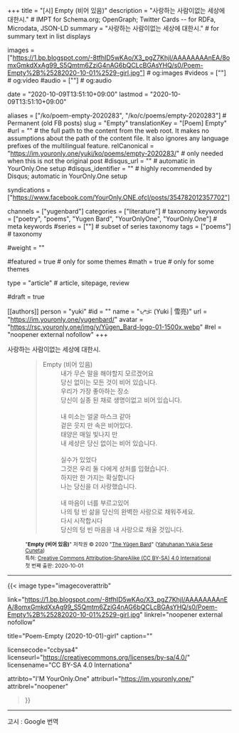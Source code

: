 +++
title = "[시] Empty (비어 있음)"
description = "사랑하는 사람이없는 세상에 대한시."													# IMPT for Schema.org; OpenGraph; Twitter Cards -- for RDFa, Microdata, JSON-LD
summary = "사랑하는 사람이없는 세상에 대한시."																											# for summary text in list displays

images = ["https://1.bp.blogspot.com/-8tfhID5wKAo/X3_pgZ7KhjI/AAAAAAAAnEA/8omxGmkdXxAg99_S5Qmtm6ZziG4nAG6bQCLcBGAsYHQ/s0/Poem-Empty%2B%25282020-10-01%2529-girl.jpg"]																											# og:images
#videos = [""]																											# og:video
#audio = [""]																												# og:audio

date = "2020-10-09T13:51:10+09:00"
lastmod = "2020-10-09T13:51:10+09:00"

aliases = ["/ko/poem-empty-2020283", "/ko/c/poems/empty-2020283"]	# Permanent (old FB posts)
slug = "Empty"
translationKey = "[Poem] Empty"
#url = ""																														# the full path to the content from the web root. It makes no assumptions about the path of the content file. It also ignores any language prefixes of the multilingual feature.
relCanonical = "https://im.youronly.one/yuki/ko/poems/empty-2020283/"																									# only needed when this is not the original post
#disqus_url = ""                                                    # automatic in YourOnly.One setup
#disqus_identifier = ""                                             # highly recommended by Disqus; automatic in YourOnly.One setup

syndications = ["https://www.facebook.com/YourOnly.ONE.ofcl/posts/354782012357702"]

channels = ["yugenbard"]
categories = ["literature"]																									# taxonomy
keywords = ["poetry", "poems", "Yugen Bard", "YourOnlyOne", "YourOnly.One"]																										# meta keywords
#series = [""]																											# subset of series taxonomy
tags = ["poems"]																						# taxonomy

#weight = ""

#featured = true																									# only for some themes
#math = true																											# only for some themes

type = "article"                                                           # article, sitepage, review

#draft = true

[[authors]]
person = "yuki"
#id = ""
name = "ᜌᜓᜃᜒ (Yuki | 雪亮)"
url = "https://im.youronly.one/yugenbard/"
avatar = "https://rsc.youronly.one/img/y/Yūgen_Bard-logo-01-1500x.webp"
#rel = "noopener external nofollow"
+++

사랑하는 사람이없는 세상에 대한시.

<!--more-->

<figure class="quote_box qbs_stanza qbc_pink">
  <blockquote>
    <dl>
      <dt>Empty (비어 있음)</dt>
      <dd>내가 무슨 말을 해야할지 모르겠어요</dd>
      <dd>당신 없이는 모든 것이 비어 있습니다.</dd>
      <dd>우리가 가장 좋아하는 장소</dd>
      <dd>당신이 실종 된 채로 생명이없고 비어 있습니다.</dd>
      <br/>
      <dd>내 미소는 얼굴 마스크 같아</dd>
      <dd>겉은 웃지 만 속은 비어있다.</dd>
      <dd>태양은 매일 빛나지 만</dd>
      <dd>내 세상은 당신 없이는 비어 있습니다.</dd>
      <br/>
      <dd>실수가 있었다</dd>
      <dd>그것은 우리 둘 다에게 상처를 입혔습니다.</dd>
      <dd>하지만 한 가지는 확실합니다</dd>
      <dd>나는 당신을 더 사랑했습니다.</dd>
      <br/>
      <dd>내 마음이 너를 부르고있어</dd>
      <dd>나의 텅 빈 삶을 당신의 완벽한 사랑으로 채워주세요.</dd>
      <dd>다시 시작합시다</dd>
      <dd>당신의 텅 빈 마음을 내 사랑으로 채울 것입니다.</dd>
    </dl>
  </blockquote>
  <figcaption class="attribution_copyright txt_center">
    <p><small>
      "<b>Empty (비어 있음)</b>" 저작권 © 2020 "<a href="https://im.youronly.one/yugenbard/" rel="dct:creator noopener" referrerpolicy="strict-origin-when-cross-origin">The Yūgen Bard</a>" (<a href="https://youronly.one" rel="dct:creator noopener" referrerpolicy="strict-origin-when-cross-origin">Yahuhanan Yukia Sese Cuneta</a>)<br/>
      특허: <a href="https://creativecommons.org/licenses/by-sa/4.0/" rel="license noopener external nofollow" referrerpolicy="strict-origin-when-cross-origin">Creative Commons Attribution-ShareAlike (CC BY-SA) 4.0 International</a><br/>
      첫 번째 출판: 2020-10-01
    </small></p>
  </figcaption>
</figure>

---

{{< image
  type="imagecoverattrib"

  link="https://1.bp.blogspot.com/-8tfhID5wKAo/X3_pgZ7KhjI/AAAAAAAAnEA/8omxGmkdXxAg99_S5Qmtm6ZziG4nAG6bQCLcBGAsYHQ/s0/Poem-Empty%2B%25282020-10-01%2529-girl.jpg"
  linkrel="noopener external nofollow"

  title="Poem-Empty (2020-10-01)-girl"
  caption=""

  licensecode="ccbysa4"
  licenseurl="https://creativecommons.org/licenses/by-sa/4.0/"
  licensename="CC BY-SA 4.0 Internationa"

  attribto="I'M YourOnly.One"
  attriburl="https://im.youronly.one/"
  attribrel="noopener"
>}}

---

고시 : Google 번역
